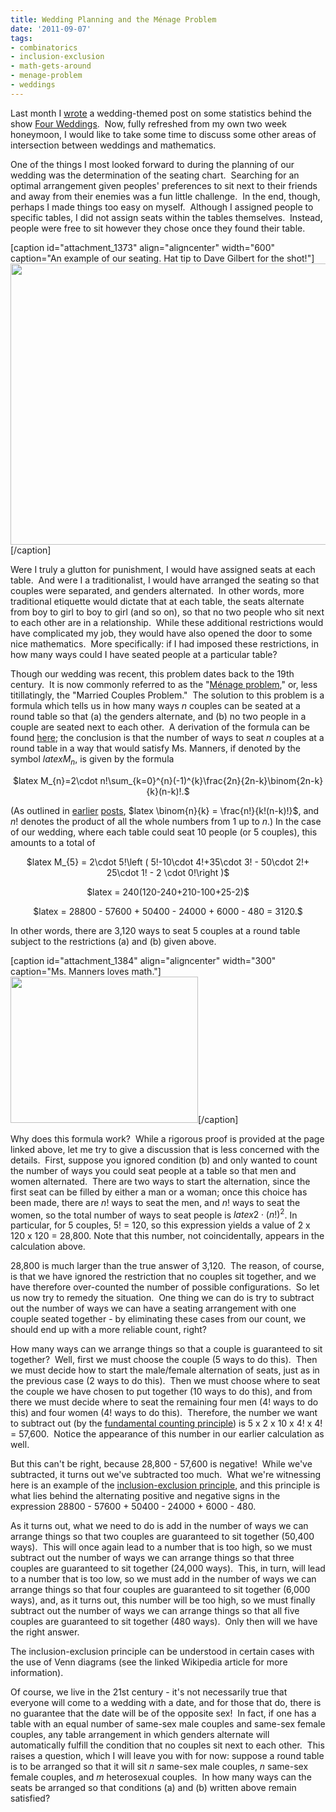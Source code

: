 ```yaml
---
title: Wedding Planning and the Ménage Problem
date: '2011-09-07'
tags:
- combinatorics
- inclusion-exclusion
- math-gets-around
- menage-problem
- weddings
---
```


Last month I <a href="http://www.mathgoespop.com/2011/08/four-weddings-and-some-statistics.html">wrote</a> a wedding-themed post on some statistics behind the show <a href="http://en.wikipedia.org/wiki/Four_Weddings">Four Weddings</a>.  Now, fully refreshed from my own two week honeymoon, I would like to take some time to discuss some other areas of intersection between weddings and mathematics.

One of the things I most looked forward to during the planning of our wedding was the determination of the seating chart.  Searching for an optimal arrangement given peoples' preferences to sit next to their friends and away from their enemies was a fun little challenge.  In the end, though, perhaps I made things too easy on myself.  Although I assigned people to specific tables, I did not assign seats within the tables themselves.  Instead, people were free to sit however they chose once they found their table.

[caption id="attachment_1373" align="aligncenter" width="600" caption="An example of our seating.  Hat tip to Dave Gilbert for the shot!"]<a href="http://www.mathgoespop.com/images/2011/09/dgwed1.jpg"><img class="size-full wp-image-1373" title="dgwed1" src="http://www.mathgoespop.com/images/2011/09/dgwed1.jpg" alt="" width="600" height="450" /></a>[/caption]

Were I truly a glutton for punishment, I would have assigned seats at each table.  And were I a traditionalist, I would have arranged the seating so that couples were separated, and genders alternated.  In other words, more traditional etiquette would dictate that at each table, the seats alternate from boy to girl to boy to girl (and so on), so that no two people who sit next to each other are in a relationship.  While these additional restrictions would have complicated my job, they would have also opened the door to some nice mathematics.  More specifically: if I had imposed these restrictions, in how many ways could I have seated people at a particular table?

Though our wedding was recent, this problem dates back to the 19th century.  It is now commonly referred to as the "<a href="http://en.wikipedia.org/wiki/M%C3%A9nage_problem">Ménage problem</a>," or, less titillatingly, the "Married Couples Problem."  The solution to this problem is a formula which tells us in how many ways <em>n</em> couples can be seated at a round table so that (a) the genders alternate, and (b) no two people in a couple are seated next to each other.  A derivation of the formula can be found <a href="http://www.math.dartmouth.edu/~doyle/docs/menage/menage/menage.html">here</a>; the conclusion is that the number of ways to seat <em>n</em> couples at a round table in a way that would satisfy Ms. Manners, if denoted by the symbol $latex M_{n}$, is given by the formula
<p style="text-align: center;">$latex M_{n}=2\cdot n!\sum_{k=0}^{n}(-1)^{k}\frac{2n}{2n-k}\binom{2n-k}{k}(n-k)!.$</p>
<p style="text-align: left;">(As outlined in <a href="http://www.mathgoespop.com/2010/12/humanities.html">earlier</a> <a href="http://www.mathgoespop.com/2010/07/top-chef-mathematics.html">posts</a>, $latex \binom{n}{k} = \frac{n!}{k!(n-k)!}$, and <em>n</em>! denotes the product of all the whole numbers from 1 up to <em>n</em>.) In the case of our wedding, where each table could seat 10 people (or 5 couples), this amounts to a total of</p>
<p style="text-align: center;">$latex M_{5} = 2\cdot 5!\left ( 5!-10\cdot 4!+35\cdot 3! - 50\cdot 2!+ 25\cdot 1! - 2 \cdot 0!\right )$</p>
<p style="text-align: center;">$latex = 240(120-240+210-100+25-2)$</p>
<p style="text-align: center;">$latex = 28800 - 57600 + 50400 - 24000 + 6000 - 480 = 3120.$</p>
<p style="text-align: left;">In other words, there are 3,120 ways to seat 5 couples at a round table subject to the restrictions (a) and (b) given above.</p>


[caption id="attachment_1384" align="aligncenter" width="300" caption="Ms. Manners loves math."]<a href="http://www.mathgoespop.com/images/2011/09/missmanners.jpg"><img class="size-full wp-image-1384" title="missmanners" src="http://www.mathgoespop.com/images/2011/09/missmanners.jpg" alt="" width="300" height="234" /></a>[/caption]

Why does this formula work?  While a rigorous proof is provided at the page linked above, let me try to give a discussion that is less concerned with the details.  First, suppose you ignored condition (b) and only wanted to count the number of ways you could seat people at a table so that men and women alternated.  There are two ways to start the alternation, since the first seat can be filled by either a man or a woman; once this choice has been made, there are <em>n</em>! ways to seat the men, and <em>n</em>! ways to seat the women, so the total number of ways to seat people is $latex 2\cdot (n!)^{2}$. In particular, for 5 couples, 5! = 120, so this expression yields a value of 2 x 120 x 120 = 28,800. Note that this number, not coincidentally, appears in the calculation above.

28,800 is much larger than the true answer of 3,120.  The reason, of course, is that we have ignored the restriction that no couples sit together, and we have therefore over-counted the number of possible configurations.  So let us now try to remedy the situation.  One thing we can do is try to subtract out the number of ways we can have a seating arrangement with one couple seated together - by eliminating these cases from our count, we should end up with a more reliable count, right?

How many ways can we arrange things so that a couple is guaranteed to sit together?  Well, first we must choose the couple (5 ways to do this).  Then we must decide how to start the male/female alternation of seats, just as in the previous case (2 ways to do this).  Then we must choose where to seat the couple we have chosen to put together (10 ways to do this), and from there we must decide where to seat the remaining four men (4! ways to do this) and four women (4! ways to do this).  Therefore, the number we want to subtract out (by the <a href="http://en.wikipedia.org/wiki/Rule_of_product">fundamental counting principle</a>) is 5 x 2 x 10 x 4! x 4! = 57,600.  Notice the appearance of this number in our earlier calculation as well.

But this can't be right, because 28,800 - 57,600 is negative!  While we've subtracted, it turns out we've subtracted too much.  What we're witnessing here is an example of the <a href="http://en.wikipedia.org/wiki/Inclusion%E2%80%93exclusion_principle">inclusion-exclusion principle</a>, and this principle is what lies behind the alternating positive and negative signs in the expression 28800 - 57600 + 50400 - 24000 + 6000 - 480.

As it turns out, what we need to do is add in the number of ways we can arrange things so that two couples are guaranteed to sit together (50,400 ways).  This will once again lead to a number that is too high, so we must subtract out the number of ways we can arrange things so that three couples are guaranteed to sit together (24,000 ways).  This, in turn, will lead to a number that is too low, so we must add in the number of ways we can arrange things so that four couples are guaranteed to sit together (6,000 ways), and, as it turns out, this number will be too high, so we must finally subtract out the number of ways we can arrange things so that all five couples are guaranteed to sit together (480 ways).  Only then will we have the right answer.

The inclusion-exclusion principle can be understood in certain cases with the use of Venn diagrams (see the linked Wikipedia article for more information).

Of course, we live in the 21st century - it's not necessarily true that everyone will come to a wedding with a date, and for those that do, there is no guarantee that the date will be of the opposite sex!  In fact, if one has a table with an equal number of same-sex male couples and same-sex female couples, any table arrangement in which genders alternate will automatically fulfill the condition that no couples sit next to each other.  This raises a question, which I will leave you with for now: suppose a round table is to be arranged so that it will sit <em>n</em> same-sex male couples, <em>n</em> same-sex female couples, and <em>m</em> heterosexual couples.  In how many ways can the seats be arranged so that conditions (a) and (b) written above remain satisfied?
